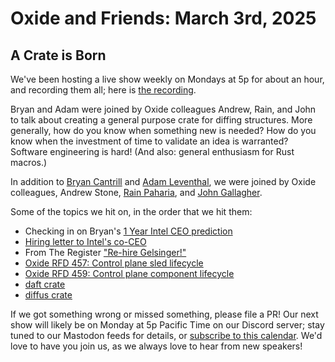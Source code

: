 # Oxide and Friends: March 3rd, 2025

## A Crate is Born

We've been hosting a live show weekly on Mondays at 5p for about an hour,
and recording them all; here is
[the recording](https://youtu.be/BTdxuOwV1eY).

Bryan and Adam were joined by Oxide colleagues Andrew, Rain, and John to talk
about creating a general purpose crate for diffing structures. More generally,
how do you know when something new is needed? How do you know when the
investment of time to validate an idea is warranted? Software engineering is
hard! (And also: general enthusiasm for Rust macros.)

In addition to
[Bryan Cantrill](https://bsky.app/profile/bcantrill.bsky.social) and
[Adam Leventhal](https://bsky.app/profile/ahl.bsky.social),
we were joined by Oxide colleagues,
Andrew Stone,
[Rain Paharia](https://bsky.app/profile/sunshowers.io),
and [John Gallagher](https://hachyderm.io/@nerdyjkg).

Some of the topics we hit on, in the order that we hit them:

- Checking in on Bryan's [1 Year Intel CEO prediction](https://github.com/oxidecomputer/oxide-and-friends/blob/master/2025_01_06.md)
- [Hiring letter to Intel's co-CEO](https://www.intc.com/filings-reports/all-sec-filings##document-5774-0000050863-25-000024-3)
- From The Register ["Re-hire Gelsinger!"](https://www.theregister.com/2025/03/03/fire_the_board_save_intel)
- [Oxide RFD 457: Control plane sled lifecycle](https://rfd.shared.oxide.computer/rfd/0457)
- [Oxide RFD 459: Control plane component lifecycle](https://rfd.shared.oxide.computer/rfd/0459)
- [daft crate](https://crates.io/crates/daft)
- [diffus crate](https://crates.io/crates/diffus)

If we got something wrong or missed something, please file a PR!
Our next show will likely be on Monday at 5p Pacific Time on our Discord
server; stay tuned to our Mastodon feeds for details, or [subscribe to this
calendar](https://calendar.google.com/calendar/ical/c_318925f4185aa71c4524d0d6127f31058c9e21f29f017d48a0fca6f564969cd0%40group.calendar.google.com/public/basic.ics).
We'd love to have you join us, as we always love to hear from new speakers!

